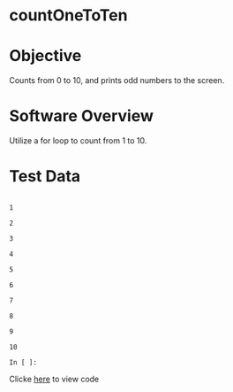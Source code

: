 # countOneToTen
Objective
============

Counts from 0 to 10, and prints odd numbers to the screen. 

Software Overview
=====================

Utilize a for loop to count from 1 to 10. 

Test Data
============

```

1

2

3

4

5

6

7

8

9

10

In [ ]:

```

Clicke [here]() to view code
